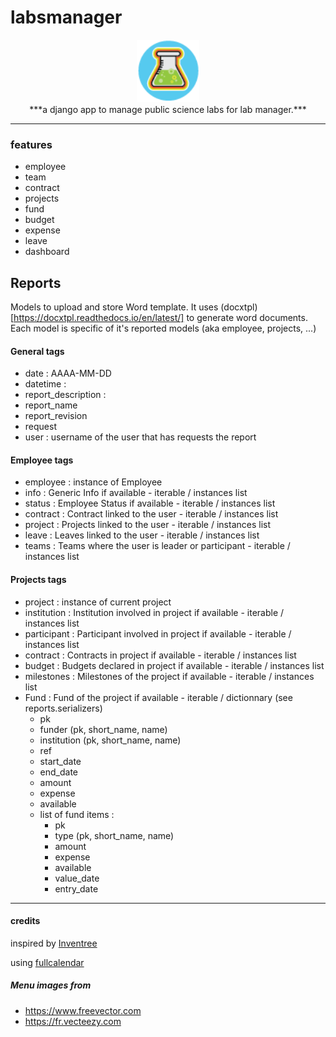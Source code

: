 # labsmanager
<p align="center">
  <img width="100" src="/data/static/img/labsmanager/labsmanager_icon_fav.png">
  </br>
  ***a django app to manage public science labs for lab manager.***
</p>


________________________________________


### features

* employee
* team
* contract
* projects
* fund
* budget
* expense
* leave
* dashboard



## Reports

Models to upload and store Word template. It uses (docxtpl)[https://docxtpl.readthedocs.io/en/latest/] to generate word documents.
Each model is specific of it's reported models (aka employee, projects, ...)

#### General tags

* date : AAAA-MM-DD
* datetime :
* report_description : 
* report_name
* report_revision
* request
* user : username of the user that has requests the report


#### Employee tags

* employee : instance of Employee
* info :  Generic Info if available - iterable / instances list
* status :  Employee Status if available - iterable / instances list
* contract : Contract linked to the user - iterable / instances list
* project :  Projects linked to the user - iterable / instances list
* leave : Leaves linked to the user - iterable / instances list 
* teams :  Teams where the user is leader or participant - iterable / instances list

#### Projects tags

* project : instance of current project
* institution : Institution involved in project if available - iterable / instances list
* participant : Participant involved in project if available - iterable / instances list
* contract : Contracts in project if available - iterable / instances list
* budget : Budgets declared in project if available - iterable / instances list
* milestones : Milestones of the project if available - iterable / instances list
* Fund : Fund of the project if available - iterable / dictionnary (see reports.serializers)
    * pk
    * funder (pk, short_name, name)
    * institution (pk, short_name, name)
    * ref
    * start_date
    * end_date
    * amount
    * expense
    * available
    * list of fund items :
        * pk
        * type (pk, short_name, name)
        * amount
        * expense
        * available
        * value_date
        * entry_date
________________________________
#### credits

inspired by [Inventree](https://github.com/inventree/InvenTree)

using [fullcalendar](https://fullcalendar.io/)

##### Menu images from 

- https://www.freevector.com
- https://fr.vecteezy.com

